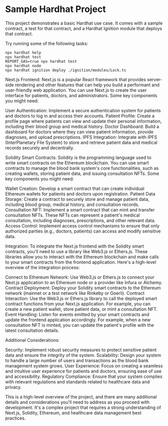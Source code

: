 # Sample Hardhat Project

This project demonstrates a basic Hardhat use case. It comes with a sample contract, a test for that contract, and a Hardhat Ignition module that deploys that contract.

Try running some of the following tasks:

```shell
npx hardhat help
npx hardhat test
REPORT_GAS=true npx hardhat test
npx hardhat node
npx hardhat ignition deploy ./ignition/modules/Lock.ts
```

Next.js Frontend:
Next.js is a popular React framework that provides server-side rendering and other features that can help you build a performant and user-friendly web application. You can use Next.js to create the user interface for patients, doctors, and administrators. Some key components you might need:

User Authentication: Implement a secure authentication system for patients and doctors to log in and access their accounts.
Patient Profile: Create a profile page where patients can view and update their personal information, including their blood group and medical history.
Doctor Dashboard: Build a dashboard for doctors where they can view patient information, provide diagnoses, and upload prescriptions.
IPFS Integration: Integrate with IPFS (InterPlanetary File System) to store and retrieve patient data and medical records securely and decentrally.

Solidity Smart Contracts:
Solidity is the programming language used to write smart contracts on the Ethereum blockchain. You can use smart contracts to manage the blood bank system's core functionalities, such as creating wallets, storing patient data, and issuing consultation NFTs. Some key components you might need:

Wallet Creation: Develop a smart contract that can create individual Ethereum wallets for patients and doctors upon registration.
Patient Data Storage: Create a contract to securely store and manage patient data, including blood group, medical history, and consultation records.
Consultation NFT: Implement a smart contract that can mint and transfer consultation NFTs. These NFTs can represent a patient's medical consultation, including diagnoses, prescriptions, and other relevant data.
Access Control: Implement access control mechanisms to ensure that only authorized parties (e.g., doctors, patients) can access and modify sensitive data.

Integration:
To integrate the Next.js frontend with the Solidity smart contracts, you'll need to use a library like Web3.js or Ethers.js. These libraries allow you to interact with the Ethereum blockchain and make calls to your smart contracts from the frontend application.
Here's a high-level overview of the integration process:

Connect to Ethereum Network: Use Web3.js or Ethers.js to connect your Next.js application to an Ethereum node or a provider like Infura or Alchemy.
Contract Deployment: Deploy your Solidity smart contracts to the Ethereum network (mainnet or a test network like Rinkeby or Goerli).
Contract Interaction: Use the Web3.js or Ethers.js library to call the deployed smart contract functions from your Next.js application. For example, you can create a new patient wallet, store patient data, or mint a consultation NFT.
Event Handling: Listen for events emitted by your smart contracts and update the frontend application accordingly. For example, when a new consultation NFT is minted, you can update the patient's profile with the latest consultation details.

Additional Considerations:

Security: Implement robust security measures to protect sensitive patient data and ensure the integrity of the system.
Scalability: Design your system to handle a large number of users and transactions as the blood bank management system grows.
User Experience: Focus on creating a seamless and intuitive user experience for patients and doctors, ensuring ease of use and accessibility.
Regulatory Compliance: Ensure that your system complies with relevant regulations and standards related to healthcare data and privacy.

This is a high-level overview of the project, and there are many additional details and considerations you'll need to address as you proceed with development. It's a complex project that requires a strong understanding of Next.js, Solidity, Ethereum, and healthcare data management best practices.
